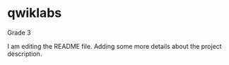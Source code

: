 # qwiklabs
Grade 3

I am editing the README file. Adding some more details about the project description.
